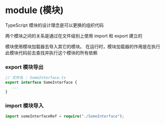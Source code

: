 # module (模块)
TypeScript 模块的设计理念是可以更换的组织代码

两个模块之间的关系是通过在文件级别上使用 import 和 export 建立的

模块使用模块加载器去导入其它的模块。 在运行时，模块加载器的作用是在执行此模块代码前去查找并执行这个模块的所有依赖


### export 模块导出
```typescript
// 文件名 : SomeInterface.ts 
export interface SomeInterface { 
   ...
}
```


### import 模块导入
```typescript
import someInterfaceRef = require("./SomeInterface");
```













